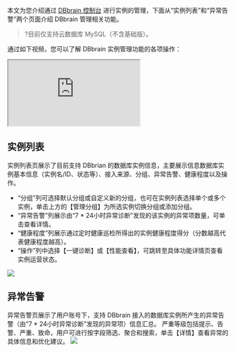 本文为您介绍通过 [DBbrain 控制台](https://console.cloud.tencent.com/dbbrain/analysis) 进行实例的管理，下面从“实例列表”和“异常告警”两个页面介绍 DBbrain 管理相关功能。
>?目前仅支持云数据库 MySQL（不含基础版）。

通过如下视频，您可以了解 DBbrain 实例管理功能的各项操作：
<div class="doc-video-mod"><iframe src="https://cloud.tencent.com/edu/learning/quick-play/1915-22589?source=gw.doc.media&withPoster=1&notip=1"></iframe></div>


## 实例列表
实例列表页展示了目前支持 DBbrian 的数据库实例信息，主要展示信息数据库实例基本信息（实例名/ID、状态等）、接入来源、分组、异常告警、健康程度以及操作。
- “分组”列可选择默认分组或自定义新的分组，也可在实例列表选择单个或多个实例，单击上方的【管理分组】为所选实例切换分组或添加分组。
- “异常告警”列展示由“7 * 24小时异常诊断”发现的该实例的异常项数量，可单击查看详情。
- “健康程度”列展示通过定时健康巡检所得出的实例健康程度得分（分数越高代表健康程度越高）。
- “操作”列中选择【一键诊断】或【性能查看】，可跳转至具体功能详情页查看实例运营状态。

![](https://main.qcloudimg.com/raw/7bf91177c8e842067b237405400fb484.png) 
 
## 异常告警
异常告警页展示了用户账号下，支持 DBbrain 接入的数据库实例所产生的异常告警（由“7 * 24小时异常诊断”发现的异常项）信息汇总。
严重等级包括提示、告警、严重、致命，用户可进行按字段筛选、聚合和搜索，单击【详情】查看异常的具体信息和优化建议。
![](https://main.qcloudimg.com/raw/51adcc2c2795f97adf9d37ac7c144da9.png)
 
